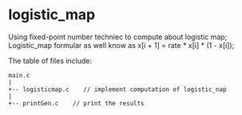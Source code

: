 # logistic_map
 Using fixed-point number techniec to compute about logistic map;
 Logistic_map formular as well know as x[i + 1] = rate * x[i] * (1 - x[i]);

The table of files include:

    main.c
    |
    +-- logisticmap.c    // implement computation of logistic_nap
    |
    +-- printGen.c    // print the results
